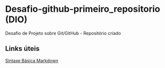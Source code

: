 # Desafio-github-primeiro_repositorio (DIO)
Desafio de Projeto sobre Git/GitHub - Repositório criado

## Links úteis
[Sintaxe Básica Markdown](https://www.markdownguide.org/basic-syntax/)
